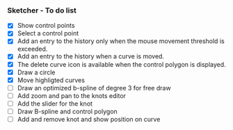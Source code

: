 ### Sketcher - To do list

- [x] Show control points
- [x] Select a control point
- [x] Add an entry to the history only when the mouse movement threshold is exceeded.
- [x] Add an entry to the history when a curve is moved.
- [x] The delete curve icon is available when the control polygon is displayed.
- [x] Draw a circle
- [x] Move highligted curves
- [ ] Draw an optimized b-spline of degree 3 for free draw
- [ ] Add zoom and pan to the knots editor
- [ ] Add the slider for the knot
- [ ] Draw B-spline and control polygon
- [ ] Add and remove knot and show position on curve
